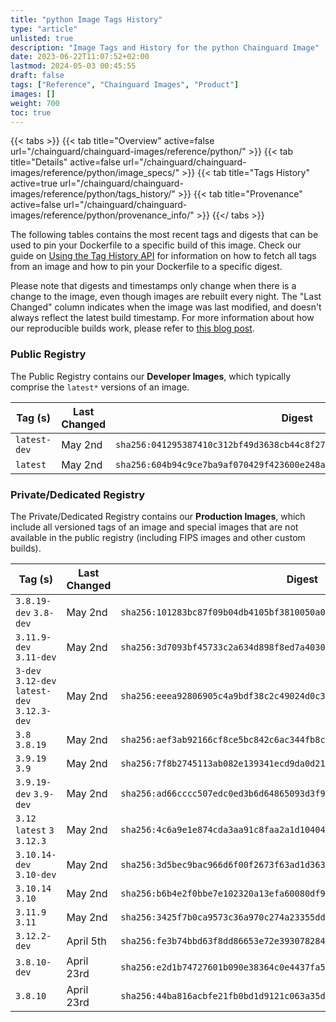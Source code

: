 ```yaml
---
title: "python Image Tags History"
type: "article"
unlisted: true
description: "Image Tags and History for the python Chainguard Image"
date: 2023-06-22T11:07:52+02:00
lastmod: 2024-05-03 00:45:55
draft: false
tags: ["Reference", "Chainguard Images", "Product"]
images: []
weight: 700
toc: true
---
```


{{< tabs >}}
{{< tab title="Overview" active=false url="/chainguard/chainguard-images/reference/python/" >}}
{{< tab title="Details" active=false url="/chainguard/chainguard-images/reference/python/image_specs/" >}}
{{< tab title="Tags History" active=true url="/chainguard/chainguard-images/reference/python/tags_history/" >}}
{{< tab title="Provenance" active=false url="/chainguard/chainguard-images/reference/python/provenance_info/" >}}
{{</ tabs >}}

The following tables contains the most recent tags and digests that can be used to pin your Dockerfile to a specific build of this image. Check our guide on [Using the Tag History API](/chainguard/chainguard-images/using-the-tag-history-api/) for information on how to fetch all tags from an image and how to pin your Dockerfile to a specific digest.

Please note that digests and timestamps only change when there is a change to the image, even though images are rebuilt every night. The "Last Changed" column indicates when the image was last modified, and doesn't always reflect the latest build timestamp. For more information about how our reproducible builds work, please refer to [this blog post](https://www.chainguard.dev/unchained/reproducing-chainguards-reproducible-image-builds).

### Public Registry
The Public Registry contains our **Developer Images**, which typically comprise the `latest*` versions of an image.

| Tag (s)       | Last Changed | Digest                                                                    |
|---------------|--------------|---------------------------------------------------------------------------|
|  `latest-dev` | May 2nd      | `sha256:041295387410c312bf49d3638cb44c8f27eb6f2d35367eee24fc8d97557649e1` |
|  `latest`     | May 2nd      | `sha256:604b94c9ce7ba9af070429f423600e248a7dd0c1d65d08f0392a28a7d859e58c` |


### Private/Dedicated Registry
The Private/Dedicated Registry contains our **Production Images**, which include all versioned tags of an image and special images that are not available in the public registry (including FIPS images and other custom builds).

| Tag (s)                                       | Last Changed | Digest                                                                    |
|-----------------------------------------------|--------------|---------------------------------------------------------------------------|
|  `3.8.19-dev` `3.8-dev`                       | May 2nd      | `sha256:101283bc87f09b04db4105bf3810050a0015248fb90fb1efd7620b9f40a6070d` |
|  `3.11.9-dev` `3.11-dev`                      | May 2nd      | `sha256:3d7093bf45733c2a634d898f8ed7a403073687de0c244a6e3848e6f113019745` |
|  `3-dev` `3.12-dev` `latest-dev` `3.12.3-dev` | May 2nd      | `sha256:eeea92806905c4a9bdf38c2c49024d0c3df1a18c55aaea0230f574761bfb5645` |
|  `3.8` `3.8.19`                               | May 2nd      | `sha256:aef3ab92166cf8ce5bc842c6ac344fb8c33969e3f8353f80b8f48f8fa9ea7d86` |
|  `3.9.19` `3.9`                               | May 2nd      | `sha256:7f8b2745113ab082e139341ecd9da0d21efcef3a7894afac727055fd07ac9788` |
|  `3.9.19-dev` `3.9-dev`                       | May 2nd      | `sha256:ad66cccc507edc0ed3b6d64865093d3f9c53cace49b5fd91d7bcca73952b96a2` |
|  `3.12` `latest` `3` `3.12.3`                 | May 2nd      | `sha256:4c6a9e1e874cda3aa91c8faa2a1d10404cf426db2277c23c32e29b2c92ee6e4b` |
|  `3.10.14-dev` `3.10-dev`                     | May 2nd      | `sha256:3d5bec9bac966d6f00f2673f63ad1d36307d1547f29bfc048fd51cc538ff9427` |
|  `3.10.14` `3.10`                             | May 2nd      | `sha256:b6b4e2f0bbe7e102320a13efa60080df95fb216a1fd25a98075b4cbe70920ef9` |
|  `3.11.9` `3.11`                              | May 2nd      | `sha256:3425f7b0ca9573c36a970c274a23355ddb3ca6320edb394dc1ee6e5dc54c413d` |
|  `3.12.2-dev`                                 | April 5th    | `sha256:fe3b74bbd63f8dd86653e72e393078284c714d96d88c9b7f9063633a2db92ea0` |
|  `3.8.10-dev`                                 | April 23rd   | `sha256:e2d1b74727601b090e38364c0e4437fa5e5dfb694977cee500fe1b05a82e43e4` |
|  `3.8.10`                                     | April 23rd   | `sha256:44ba816acbfe21fb0bd1d9121c063a35dca1ab51dc3a7d4025f96f58b416c132` |

